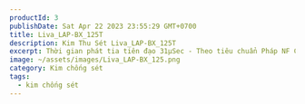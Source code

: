 ```yaml
---
productId: 3
publishDate: Sat Apr 22 2023 23:55:29 GMT+0700
title: Liva_LAP-BX_125T
description: Kim Thu Sét Liva_LAP-BX_125T
excerpt: Thời gian phát tia tiên đạo 31µSec - Theo tiêu chuẩn Pháp NF C 17-102
image: ~/assets/images/Liva_LAP-BX_125.png
category: Kim chống sét
tags:
  - kim chống sét
---
```

